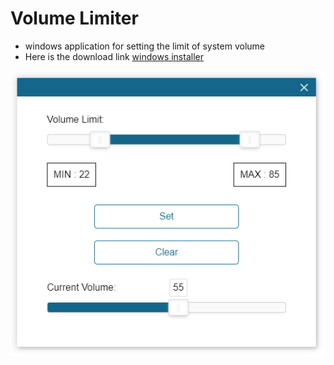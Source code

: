 # Volume Limiter

- windows application for setting the limit of system volume
- Here is the download link [windows installer](https://drive.google.com/file/d/1On7S2ibe3eAcJ7VA7xrw6RvaetjNA5-N/view?usp=sharing)

![](https://raw.githubusercontent.com/fenil29/volume-limiter/master/screenshot/2019-12-24%20-%201577183074.png)


